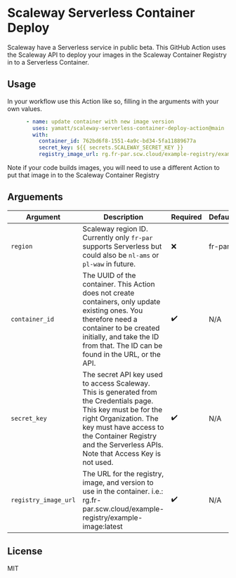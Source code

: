 # Scaleway Serverless Container Deploy

Scaleway have a Serverless service in public beta. This GitHub Action uses the Scaleway API to deploy your images in the Scaleway Container Registry in to a Serverless Container.

## Usage
In your workflow use this Action like so, filling in the arguments with your own values.

```yml
      - name: update container with new image version
        uses: yamatt/scaleway-serverless-container-deploy-action@main
        with:
          container_id: 762bd6f8-1551-4a9c-bd34-5fa11889677a
          secret_key: ${{ secrets.SCALEWAY_SECRET_KEY }}
          registry_image_url: rg.fr-par.scw.cloud/example-registry/example-image:latest
```

Note if your code builds images, you will need to use a different Action to put that image in to the Scaleway Container Registry

## Arguements

| Argument             | Description                                                                                                                                                                                                                                  | Required | Default |
|----------------------|----------------------------------------------------------------------------------------------------------------------------------------------------------------------------------------------------------------------------------------------|----------|---------|
| `region`             | Scaleway region ID. Currently only `fr-par` supports Serverless but could also be `nl-ams` or `pl-waw` in future.                                                                                                                            | ❌        | fr-par  |
| `container_id`       | The UUID of the container. This Action does not create containers, only update existing ones. You therefore need a container to be created initially, and take the ID from that. The ID can be found in the URL, or the API.                 | ✔️        | N/A     |
| `secret_key`         | The secret API key used to access Scaleway. This is generated from the Credentials page. This key must be for the right Organization. The key must have access to the Container Registry and the Serverless APIs. Note that Access Key is not used. | ✔️        | N/A     |
| `registry_image_url` | The URL for the registry, image, and version to use in the container. i.e.: rg.fr-par.scw.cloud/example-registry/example-image:latest                                                                                                        | ✔️        | N/A     |

## License

MIT
